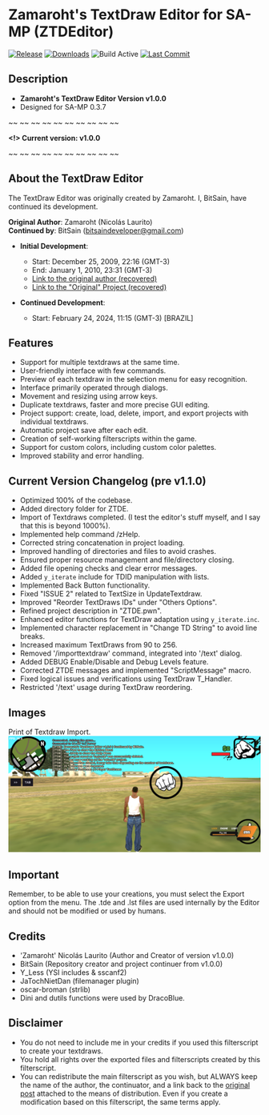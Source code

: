 # Zamaroht's TextDraw Editor for SA-MP (ZTDEditor)

[![Release](https://img.shields.io/github/v/release/BitSain/ZTDEditor-SAMP?logo=github)](https://github.com/BitSain/ZTDEditor-SAMP/releases)
[![Downloads](https://img.shields.io/github/downloads/BitSain/ZTDEditor-SAMP/total?logo=github)](https://github.com/BitSain/ZTDEditor-SAMP/releases)
![Build Active](https://img.shields.io/badge/build-active-brightgreen?logo=github)
[![Last Commit](https://img.shields.io/github/last-commit/BitSain/ZTDEditor-SAMP?logo=github)](https://github.com/BitSain/ZTDEditor-SAMP/commits/master)

## Description
- **Zamaroht's TextDraw Editor Version v1.0.0**
- Designed for SA-MP 0.3.7

~~ ~~ ~~ ~~ ~~ ~~ ~~ ~~ ~~ ~~

**<!> Current version: v1.0.0**

~~ ~~ ~~ ~~ ~~ ~~ ~~ ~~ ~~ ~~

## About the TextDraw Editor

The TextDraw Editor was originally created by Zamaroht. I, BitSain, have continued its development.

**Original Author**: Zamaroht (Nicolás Laurito)  
**Continued by**: BitSain (bitsaindeveloper@gmail.com)

- **Initial Development**:
  - Start: December 25, 2009, 22:16 (GMT-3)
  - End: January 1, 2010, 23:31 (GMT-3)
  - [Link to the original author (recovered)](https://sampforum.blast.hk/member.php?action=profile&uid=5955)
  - [Link to the "Original" Project (recovered)](https://sampforum.blast.hk/showthread.php?tid=117851&highlight=Zamaroht%27s)

- **Continued Development**:
  - Start: February 24, 2024, 11:15 (GMT-3) [BRAZIL]

## Features
- Support for multiple textdraws at the same time.
- User-friendly interface with few commands.
- Preview of each textdraw in the selection menu for easy recognition.
- Interface primarily operated through dialogs.
- Movement and resizing using arrow keys.
- Duplicate textdraws, faster and more precise GUI editing.
- Project support: create, load, delete, import, and export projects with individual textdraws.
- Automatic project save after each edit.
- Creation of self-working filterscripts within the game.
- Support for custom colors, including custom color palettes.
- Improved stability and error handling.

## Current Version Changelog (pre v1.1.0)
- Optimized 100% of the codebase.
- Added directory folder for ZTDE.
- Import of Textdraws completed. (I test the editor's stuff myself, and I say that this is beyond 1000%).
- Implemented help command /zHelp.
- Corrected string concatenation in project loading.
- Improved handling of directories and files to avoid crashes.
- Ensured proper resource management and file/directory closing.
- Added file opening checks and clear error messages.
- Added `y_iterate` include for TDID manipulation with lists.
- Implemented Back Button functionality.
- Fixed "ISSUE 2" related to TextSize in UpdateTextdraw.
- Improved "Reorder TextDraws IDs" under "Others Options".
- Refined project description in "ZTDE.pwn".
- Enhanced editor functions for TextDraw adaptation using `y_iterate.inc`.
- Implemented character replacement in "Change TD String" to avoid line breaks.
- Increased maximum TextDraws from 90 to 256.
- Removed '/importtextdraw' command, integrated into '/text' dialog.
- Added DEBUG Enable/Disable and Debug Levels feature.
- Corrected ZTDE messages and implemented "ScriptMessage" macro.
- Fixed logical issues and verifications using TextDraw T_Handler.
- Restricted '/text' usage during TextDraw reordering.

## Images
Print of Textdraw Import.
![Textdraw Import](https://github.com/BitSain/ZTDEditor-SAMP/blob/main/images/Screenshot_20240611-102435.png)

## Important
Remember, to be able to use your creations, you must select the Export option from the menu. The .tde and .lst files are used internally by the Editor and should not be modified or used by humans.

## Credits
- 'Zamaroht' Nicolás Laurito (Author and Creator of version v1.0.0)
- BitSain (Repository creator and project continuer from v1.0.0)
- Y_Less (YSI includes & sscanf2)
- JaTochNietDan (filemanager plugin)
- oscar-broman (strlib)
- Dini and dutils functions were used by DracoBlue.

## Disclaimer
- You do not need to include me in your credits if you used this filterscript to create your textdraws.
- You hold all rights over the exported files and filterscripts created by this filterscript.
- You can redistribute the main filterscript as you wish, but ALWAYS keep the name of the author, the continuator, and a link back to the [original post](https://portalsamp.com/showthread.php?tid=4754) attached to the means of distribution. Even if you create a modification based on this filterscript, the same terms apply.
